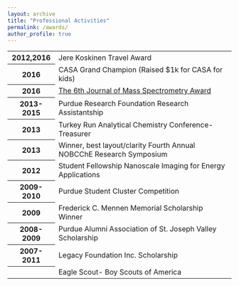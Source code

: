 ```yaml
---
layout: archive
title: "Professional Activities"
permalink: /awards/
author_profile: true
---
```


<table>
  
  <tr><th>2012,2016</th><td>
Jere Koskinen Travel Award
   </td></tr>

   <tr><th>2016</th><td>
CASA Grand Champion (Raised $1k for CASA for kids)
  </td></tr>

   <tr><th>2016</th><td>
  <a href="http://www.imsc2014.ch/index-page_id=248.html" target ="_blank"> The 6th Journal of Mass Spectrometry Award  </a>
  </td></tr>
  
   <tr><th>2013-2015</th><td>
Purdue Research Foundation Research Assistantship
  </td></tr>

   <tr><th>2013</th><td>
Turkey Run Analytical Chemistry Conference- Treasurer
  </td></tr>

   <tr><th>2013</th><td>
Winner, best layout/clarity Fourth Annual NOBCChE Research Symposium
  </td></tr>
  
   <tr><th>2012</th><td>
Student Fellowship Nanoscale Imaging for Energy Applications
  </td></tr>
  
   <tr><th>2009-2010</th><td>
Purdue Student Cluster Competition	
  </td></tr>
  
   <tr><th>2009</th><td>
Frederick C. Mennen Memorial Scholarship Winner
  </td></tr>
  
   <tr><th>2008-2009</th><td>
Purdue Alumni Association of St. Joseph Valley Scholarship
  </td></tr>
  
  <tr><th>2007-2011</th><td>
  Legacy Foundation Inc. Scholarship
  </td></tr>

  <tr><th></th><td>
Eagle Scout- Boy Scouts of America
  </td></tr>
</table>

